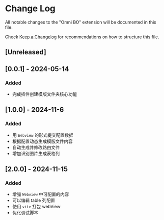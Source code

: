 # Change Log

All notable changes to the "Omni BO" extension will be documented in this file.

Check [Keep a Changelog](http://keepachangelog.com/) for recommendations on how to structure this file.

## [Unreleased]

## [0.0.1] - 2024-05-14

### Added

- 完成插件创建模版文件夹核心功能

## [1.0.0] - 2024-11-6

### Added

- 用 `Webview` 的形式提交配置数据
- 根据配置动态生成模版文件内容
- 自动生成并修改路由文件
- 增加识别图片生成表格列

## [2.0.0] - 2024-11-15

### Added

- 增强 `Webview` 中可配置的内容
- 可以编辑 table 列配置
- 使用 `vite` 打包 webView
- 优化调试脚本
